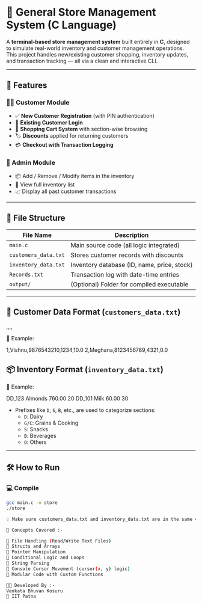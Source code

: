 # 🛒 General Store Management System (C Language)

A **terminal-based store management system** built entirely in **C**, designed to simulate real-world inventory and customer management operations. This project handles new/existing customer shopping, inventory updates, and transaction tracking — all via a clean and interactive CLI.

---

## 🚀 Features

### 🧑‍💼 Customer Module
- ✅ **New Customer Registration** (with PIN authentication)
- 🔐 **Existing Customer Login**
- 🎯 **Shopping Cart System** with section-wise browsing
- 🏷️ **Discounts** applied for returning customers
- 💳 **Checkout with Transaction Logging**

### 🧾 Admin Module
- 📦 Add / Remove / Modify items in the inventory
- 📂 View full inventory list
- 📈 Display all past customer transactions

---

## 📁 File Structure

| File Name            | Description                                 |
|---------------------|---------------------------------------------|
| `main.c`             | Main source code (all logic integrated)     |
| `customers_data.txt` | Stores customer records with discounts      |
| `inventory_data.txt` | Inventory database (ID, name, price, stock)|
| `Records.txt`        | Transaction log with date-time entries      |
| `output/`            | (Optional) Folder for compiled executable   |

---

## 🔐 Customer Data Format (`customers_data.txt`)

<ID>,<Name>,<PhoneNumber>,<PIN>,<Discount>

📌 Example:

1,Vishnu,9876543210,1234,10.0
2,Meghana,8123456789,4321,0.0

## 📦 Inventory Format (`inventory_data.txt`)

<ID> <Name> <Price> <Quantity>

📌 Example:

DD_123 Almonds 760.00 20
DD_101 Milk 60.00 30

- Prefixes like `D`, `S`, `B`, etc., are used to categorize sections:
  - `D`: Dairy
  - `G/C`: Grains & Cooking
  - `S`: Snacks
  - `B`: Beverages
  - `O`: Others

---

## 🛠️ How to Run

### 💻 Compile
```bash
gcc main.c -o store
./store

💡 Make sure customers_data.txt and inventory_data.txt are in the same directory as your executable.

🧠 Concepts Covered :-

📌 File Handling (Read/Write Text Files)
📌 Structs and Arrays
📌 Pointer Manipulation
📌 Conditional Logic and Loops
📌 String Parsing
📌 Console Cursor Movement (cursor(x, y) logic)
📌 Modular Code with Custom Functions

👨‍💻 Developed By :-
Venkata Bhuvan Kosuru
🏫 IIT Patna

